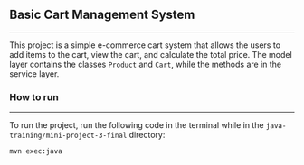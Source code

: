 ## Basic Cart Management System
***
This project is a simple e-commerce cart system that allows the users to add items
to the cart, view the cart, and calculate the total price. The model layer contains
the classes `Product` and `Cart`, while the methods are in the service layer.

### How to run
***
To run the project, run the following code in the terminal while in the 
`java-training/mini-project-3-final` directory:
```
mvn exec:java
```


